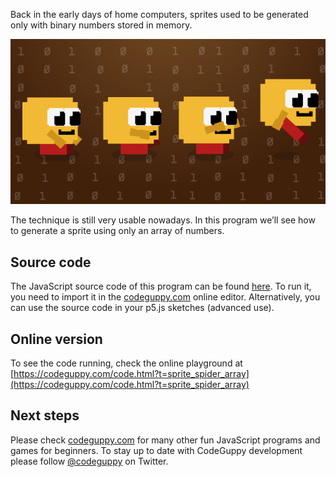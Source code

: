 Back in the early days of home computers, sprites used to be generated only with binary numbers stored in memory.

![Image](thumb.png)

The technique is still very usable nowadays. In this program we’ll see how to generate a sprite using only an array of numbers. 
 
## Source code 
The JavaScript source code of this program can be found [here](sketches/program.js). To run it, you need to import it in the [codeguppy.com](https://codeguppy.com) online editor. Alternatively, you can use the source code in your p5.js sketches (advanced use). 
## Online version 
To see the code running, check the online playground at [https://codeguppy.com/code.html?t=sprite_spider_array](https://codeguppy.com/code.html?t=sprite_spider_array) 
## Next steps 
Please check [codeguppy.com](https://codeguppy.com) for many other fun JavaScript programs and games for beginners. To stay up to date with CodeGuppy development please follow [@codeguppy](https://twitter.com/codeguppy) on Twitter.  
